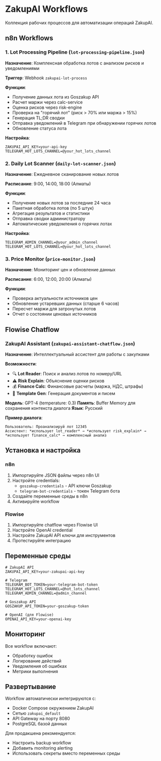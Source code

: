 # ZakupAI Workflows

Коллекция рабочих процессов для автоматизации операций ZakupAI.

## n8n Workflows

### 1. Lot Processing Pipeline (`lot-processing-pipeline.json`)

**Назначение**: Комплексная обработка лотов с анализом рисков и уведомлениями

**Триггер**: Webhook `zakupai-lot-process`

**Функции**:

- Получение данных лота из Goszakup API
- Расчет маржи через calc-service
- Оценка рисков через risk-engine
- Проверка на "горячий лот" (риск > 70% или маржа > 15%)
- Генерация TL;DR сводки
- Отправка уведомлений в Telegram при обнаружении горячих лотов
- Обновление статуса лота

**Настройка**:

```env
ZAKUPAI_API_KEY=your-api-key
TELEGRAM_HOT_LOTS_CHANNEL=@your_hot_lots_channel
```

### 2. Daily Lot Scanner (`daily-lot-scanner.json`)

**Назначение**: Ежедневное сканирование новых лотов

**Расписание**: 9:00, 14:00, 18:00 (Алматы)

**Функции**:

- Получение новых лотов за последние 24 часа
- Пакетная обработка лотов (по 5 штук)
- Агрегация результатов и статистики
- Отправка сводки администратору
- Автоматические уведомления о горячих лотах

**Настройка**:

```env
TELEGRAM_ADMIN_CHANNEL=@your_admin_channel
TELEGRAM_HOT_LOTS_CHANNEL=@your_hot_lots_channel
```

### 3. Price Monitor (`price-monitor.json`)

**Назначение**: Мониторинг цен и обновление данных

**Расписание**: 6:00, 12:00, 20:00 (Алматы)

**Функции**:

- Проверка актуальности источников цен
- Обновление устаревших данных (старше 6 часов)
- Пересчет маржи для затронутых лотов
- Отчет о состоянии ценовых источников

## Flowise Chatflow

### ZakupAI Assistant (`zakupai-assistant-chatflow.json`)

**Назначение**: Интеллектуальный ассистент для работы с закупками

**Возможности**:

- 🔍 **Lot Reader**: Поиск и анализ лотов по номеру/URL
- ⚠️ **Risk Explain**: Объяснение оценки рисков
- 💰 **Finance Calc**: Финансовые расчеты (маржа, НДС, штрафы)
- 📄 **Template Gen**: Генерация документов и писем

**Модель**: GPT-4 (temperature: 0.3)
**Память**: Buffer Memory для сохранения контекста диалога
**Язык**: Русский

**Пример диалога**:

```
Пользователь: Проанализируй лот 12345
Ассистент: *использует lot_reader* → *использует risk_explain* → *использует finance_calc* → комплексный анализ
```

## Установка и настройка

### n8n

1. Импортируйте JSON файлы через n8n UI
1. Настройте credentials:
   - `goszakup-credentials` - API ключи Goszakup
   - `telegram-bot-credentials` - токен Telegram бота
1. Создайте переменные среды в n8n
1. Активируйте workflow

### Flowise

1. Импортируйте chatflow через Flowise UI
1. Настройте OpenAI credential
1. Настройте ZakupAI API ключи для инструментов
1. Протестируйте интеграцию

## Переменные среды

```env
# ZakupAI API
ZAKUPAI_API_KEY=your-zakupai-api-key

# Telegram
TELEGRAM_BOT_TOKEN=your-telegram-bot-token
TELEGRAM_HOT_LOTS_CHANNEL=@hot_lots_channel
TELEGRAM_ADMIN_CHANNEL=@admin_channel

# Goszakup API
GOSZAKUP_API_TOKEN=your-goszakup-token

# OpenAI (для Flowise)
OPENAI_API_KEY=your-openai-key
```

## Мониторинг

Все workflow включают:

- Обработку ошибок
- Логирование действий
- Уведомления об ошибках
- Метрики выполнения

## Развертывание

Workflow автоматически интегрируются с:

- Docker Compose окружением ZakupAI
- Сетью `zakupai_default`
- API Gateway на порту 8080
- PostgreSQL базой данных

Для продакшена рекомендуется:

- Настроить backup workflow
- Добавить monitoring alerting
- Использовать секреты вместо переменных среды
